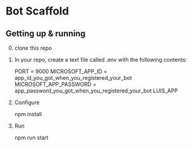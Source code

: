 # Bot Scaffold

## Getting up & running

0. clone this repo

1. In your repo, create a text file called .env with the following contents:

    PORT = 9000
    MICROSOFT_APP_ID = app_id_you_got_when_you_registered_your_bot
    MICROSOFT_APP_PASSWORD = app_password_you_got_when_you_registered_your_bot    LUIS_APP

2. Configure

    npm install

3. Run

    npm run start
